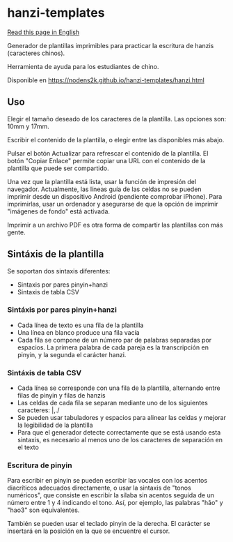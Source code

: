 # hanzi-templates

[Read this page in English](./README_en.md)

Generador de plantillas imprimibles para practicar la escritura de hanzis (caracteres chinos).

Herramienta de ayuda para los estudiantes de chino.

Disponible en https://nodens2k.github.io/hanzi-templates/hanzi.html

## Uso

Elegir el tamaño deseado de los caracteres de la plantilla. Las opciones son: 10mm y 17mm.

Escribir el contenido de la plantilla, o elegir entre las disponibles más abajo.

Pulsar el botón Actualizar para refrescar el contenido de la plantilla. El botón "Copiar Enlace" permite copiar una URL con el contenido
de la plantilla que puede ser compartido.

Una vez que la plantilla está lista, usar la función de impresión del navegador. Actualmente, las líneas guía de las celdas no se
pueden imprimir desde un dispositivo Android (pendiente comprobar iPhone). Para imprimirlas, usar un ordenador y asegurarse de que
la opción de imprimir "imágenes de fondo" está activada.

Imprimir a un archivo PDF es otra forma de compartir las plantillas con más gente.

## Sintáxis de la plantilla

Se soportan dos sintaxis diferentes:
- Sintaxis por pares pinyin+hanzi
- Sintaxis de tabla CSV

### Sintáxis por pares pinyin+hanzi

- Cada línea de texto es una fila de la plantilla
- Una línea en blanco produce una fila vacía
- Cada fila se compone de un número par de palabras separadas por espacios. La primera palabra de cada pareja es la transcripción en pinyin,
  y la segunda el carácter hanzi.

### Sintáxis de tabla CSV

- Cada línea se corresponde con una fila de la plantilla, alternando entre filas de pinyin y filas de hanzis
- Las celdas de cada fila se separan mediante uno de los siguientes caracteres: |,./
- Se pueden usar tabuladores y espacios para alinear las celdas y mejorar la legibilidad de la plantilla
- Para que el generador detecte correctamente que se está usando esta sintaxis, es necesario al menos uno de los caracteres de separación en el texto

### Escritura de pinyin

Para escribir en pinyin se pueden escribir las vocales con los acentos diacríticos adecuados directamente, o usar la sintaxis de
"tonos numéricos", que consiste en escribir la sílaba sin acentos seguida de un número entre 1 y 4 indicando el tono. Así, por ejemplo,
las palabras "hǎo" y "hao3" son equivalentes.

También se pueden usar el teclado pinyin de la derecha. El carácter se insertará en la posición en la que se encuentre el cursor.


